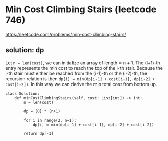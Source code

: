 # Min Cost Climbing Stairs (leetcode 746)

https://leetcode.com/problems/min-cost-climbing-stairs/

## solution: dp

Let `n = len(cost)`, we can initialize an array of length = n + 1. 
The (i+1)-th entry represents the min cost to reach the top of the i-th stair. Because the i-th stair must either be reached from the (i-1)-th or the (i-2)-th,
the recursion relation is then
`dp[i] = min(dp[i-1] + cost[i-1], dp[i-2] + cost[i-2])`. In this way we can derive the min total cost from bottom up.


```
class Solution:
    def minCostClimbingStairs(self, cost: List[int]) -> int:
        n = len(cost)
        
        dp = [0] * (n+1)        
        
        for i in range(2, n+1):
            dp[i] = min(dp[i-1] + cost[i-1], dp[i-2] + cost[i-2])
        
        return dp[-1]
``` 

